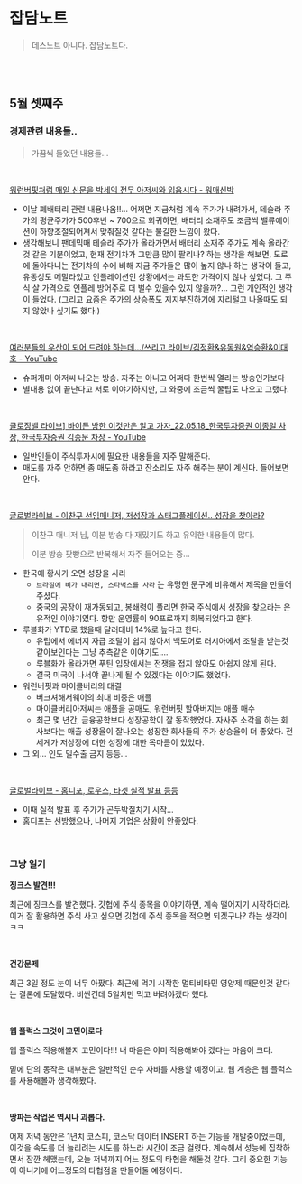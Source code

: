 # 잡담노트

> 데스노트 아니다. 잡담노트다.

<br>



<br>

## 5월 셋째주
### 경제관련 내용들..
> 가끔씩 들었던 내용들...<br>

<br>


[워런버핏처럼 매일 신문을 박세익 전무 아저씨와 읽읍시다 - 워매신박](https://www.youtube.com/watch?v=pegNl7TPNy8)<br>

- 이날 폐배터리 관련 내용나옴!!... 어쩌면 지금처럼 계속 주가가 내려가서, 테슬라 주가의 평균주가가 500후반 \~ 700으로 회귀하면, 배터리 소재주도 조금씩 밸류에이션이 하향조절되어져서 맞춰질것 같다는 불길한 느낌이 왔다. 
- 생각해보니 팬데믹때 테슬라 주가가 올라가면서 배터리 소재주 주가도 계속 올라간 것 같은 기분이었고, 현재 전기차가 그만큼 많이 팔리나? 하는 생각을 해보면, 도로에 돌아다니는 전기차의 수에 비해 지금 주가들은 많이 높지 않나 하는 생각이 들고, 유동성도 메말라있고 인플레이션인 상황에서는 과도한 가격이지 않나 싶었다. 그 주식 살 가격으로 인플레 방어주로 더 벌수 있을수 있지 않을까?... 그런 개인적인 생각이 들었다. (그리고 요즘은 주가의 상승폭도 지지부진하기에 자리털고 나올때도 되지 않았나 싶기도 했다.)

<br>

[여러분들의 우산이 되어 드려야 하는데.../쓰리고 라이브/김정환&유동원&염승환&이대호 - YouTube](https://www.youtube.com/watch?v=Ny7C0jSR8qA)<br>

- 슈퍼개미 아저씨 나오는 방송. 자주는 아니고 어쩌다 한번씩 열리는 방송인가보다
- 별내용 없이 끝난다고 서로 이야기하지만, 그 와중에 조금씩 꿀팁도 나오고 그랬다.

<br>

[클로징벨 라이브\] 바이든 방한 이것만은 알고 가자_22.05.18_한국투자증권 이종일 차장, 한국투자증권 김종문 차장 - YouTube](https://www.youtube.com/watch?v=x5mgLOjSikQ)<br>

- 일반인들이 주식투자시에 필요한 내용들을 자주 말해준다.
- 매도를 자주 안하면 좀 매도좀 하라고 잔소리도 자주 해주는 분이 계신다. 들어보면 안다.

<br>

[글로벌라이브 - 이찬구 선임매니저, 저성장과 스태그플레이션.. 성장을 찾아라?](https://www.youtube.com/watch?v=K4msZn4rfPc)<br>

> 이찬구 매니저 님, 이분 방송 다 재밌기도 하고 유익한 내용들이 많다.<br>
>
> 이분 방송 팟빵으로 반복해서 자주 들어오는 중...<br>

- 한국에 황사가 오면 성장을 사라
  - `브라질에 비가 내리면, 스타벅스를 사라` 는 유명한 문구에 비유해서 제목을 만들어주셨다.
  - 중국의 공장이 재가동되고, 봉쇄령이 풀리면 한국 주식에서 성장을 찾으라는 은유적인 이야기였다. 항만 운영률이 90프로까지 회복되었다고 한다.
- 루블화가 YTD로 했을때 달러대비 14%로 높다고 한다.
  - 유럽에서 에너지 자급 조달이 쉽지 않아서 백도어로 러시아에서 조달을 받는것 같아보인다는 그냥 추측같은 이야기도....
  - 루블화가 올라가면 푸틴 입장에서는 전쟁을 접지 않아도 아쉽지 않게 된다.
  - 결국 미국이 나서야 끝나게 될 수 있겠다는 이야기도 했었다.
- 워런버핏과 마이클버리의 대결
  - 버크셔해서웨이의 최대 비중은 애플
  - 마이클버리아저씨는 애플을 공매도, 워런버핏 할아버지는 애플 매수
  - 최근 몇 년간, 금융공학보다 성장공학이 잘 동작했었다. 자사주 소각을 하는 회사보다는 매출 성장율이 잘나오는 성장한 회사들의 주가 상승율이 더 좋았다. 전 세계가 저상장에 대한 성장에 대한 목마름이 있었다.
- 그 외... 인도 밀수출 금지 등등... 

<br>

[글로벌라이브 - 홈디포, 로우스, 타겟 실적 발표 등등](https://www.youtube.com/watch?v=HFewHTdQb4o)

- 이때 실적 발표 후 주가가 곤두박질치기 시작...
- 홈디포는 선방했으나, 나머지 기업은 상황이 안좋았다.

<br>

### 그냥 일기

**징크스 발견!!!**<br>

최근에 징크스를 발견했다. 깃헙에 주식 종목을 이야기하면, 계속 떨어지기 시작하더라. 이거 잘 활용하면 주식 사고 싶으면 깃헙에 주식 종목을 적으면 되겠구나? 하는 생각이 ㅋㅋ<br>

<br>

**건강문제**<br>

최근 3일 정도 눈이 너무 아팠다. 최근에 먹기 시작한 멀티비타민 영양제 때문인것 같다는 결론에 도달했다. 비싼건데 5일치만 먹고 버려야겠다 했다.<br>

<br>

**웹 플럭스 그것이 고민이로다**<br>

웹 플럭스 적용해볼지 고민이다!!! 내 마음은 이미 적용해봐야 겠다는 마음이 크다.<br>

밑에 단의 동작은 대부분은 일반적인 순수 자바를 사용할 예정이고, 웹 계층은 웹 플럭스를 사용해볼까 생각해봤다.<br>

<br>

**땅파는 작업은 역시나 괴롭다.**<br>

어제 저녁 동안은 1년치 코스피, 코스닥 데이터 INSERT 하는 기능을 개발중이었는데, 이것을 속도를 더 늘리려는 시도를 하느라 시간이 조금 걸렸다. 계속해서 성능에 집착하면서 잠깐 헤맸는데, 오늘 저녁까지 어느 정도의 타협을 해둘것 같다. 그리 중요한 기능이 아니기에 어느정도의 타협점을 만들어둘 예정이다.<br>

<br>



